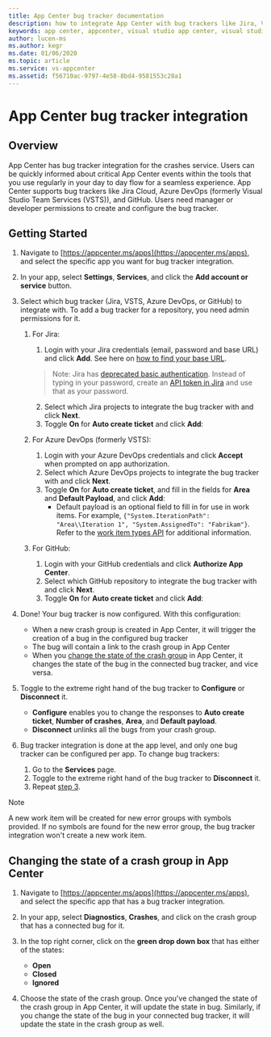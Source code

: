 ```yaml
---
title: App Center bug tracker documentation
description: how to integrate App Center with bug trackers like Jira, Visual Studio Team Services (VSTS) and GitHub
keywords: app center, appcenter, visual studio app center, visual studio appcenter, bug tracker, bugtracker, documentation, hockeyapp, VSTS, github
author: lucen-ms
ms.author: kegr
ms.date: 01/06/2020
ms.topic: article
ms.service: vs-appcenter
ms.assetid: f56710ac-9797-4e58-8bd4-9581553c28a1
---
```


# App Center bug tracker integration

## Overview
App Center has bug tracker integration for the crashes service. Users can be quickly informed about critical App Center events within the tools that you use regularly in your day to day flow for a seamless experience. App Center supports bug trackers like Jira Cloud, Azure DevOps (formerly Visual Studio Team Services (VSTS)), and GitHub. Users need manager or developer permissions to create and configure the bug tracker.

## Getting Started
1. Navigate to [https://appcenter.ms/apps](https://appcenter.ms/apps), and select the specific app you want for bug tracker integration.

2. In your app, select **Settings**, **Services**, and click the **Add account or service** button.

3. <a name="step3"></a> Select which bug tracker (Jira, VSTS, Azure DevOps, or GitHub) to integrate with. To add a bug tracker for a repository, you need admin permissions for it.

   1. For Jira:

      1. Login with your Jira credentials (email, password and base URL) and click **Add**. See here on [how to find your base URL](https://confluence.atlassian.com/adminjiraserver071/configuring-the-base-url-802593107.html).
      > Note: Jira has [deprecated basic authentication](https://developer.atlassian.com/cloud/jira/platform/deprecation-notice-basic-auth-and-cookie-based-auth/). Instead of typing in your password, create an [API token in Jira](https://confluence.atlassian.com/cloud/api-tokens-938839638.html) and use that as your password.
      2. Select which Jira projects to integrate the bug tracker with and click **Next**.
      3. Toggle **On** for **Auto create ticket** and click **Add**:

   2. For Azure DevOps (formerly VSTS):

      1. Login with your Azure DevOps credentials and click **Accept** when prompted on app authorization.
      2. Select which Azure DevOps projects to integrate the bug tracker with and click **Next**.
      3. Toggle **On** for **Auto create ticket**, and fill in the fields for **Area** and **Default Payload**, and click **Add**:
         - Default payload is an optional field to fill in for use in work items. For example, `{"System.IterationPath": "Area\\Iteration 1", "System.AssignedTo": "Fabrikam"}`. Refer to the [work item types API](https://docs.microsoft.com/rest/api/vsts/wit/work%20item%20types) for additional information.

   3. For GitHub:

      1. Login with your GitHub credentials and click **Authorize App Center**.
      2. Select which GitHub repository to integrate the bug tracker with and click **Next**.
      3. Toggle **On** for **Auto create ticket** and click **Add**:

4. Done! Your bug tracker is now configured. With this configuration:

    - When a new crash group is created in App Center, it will trigger the creation of a bug in the configured bug tracker
    - The bug will contain a link to the crash group in App Center 
    - When you [change the state of the crash group](#changeState) in App Center, it changes the state of the bug in the connected bug tracker, and vice versa.

5. Toggle to the extreme right hand of the bug tracker to **Configure** or **Disconnect** it.

   - **Configure** enables you to change the responses to **Auto create ticket**, **Number of crashes**, **Area**, and **Default payload**.
   - **Disconnect** unlinks all the bugs from your crash group.

6. Bug tracker integration is done at the app level, and only one bug tracker can be configured per app. To change bug trackers:

   1. Go to the **Services** page.
   2. Toggle to the extreme right hand of the bug tracker to **Disconnect** it.
   3. Repeat [step 3](#step3).

  > [!NOTE]
  > A new work item will be created for new error groups with symbols provided. If no symbols are found for the new error group, the bug tracker integration won't create a new work item.

## <a name="changeState"/></a> Changing the state of a crash group in App Center
1. Navigate to [https://appcenter.ms/apps](https://appcenter.ms/apps), and select the specific app that has a bug tracker integration.

2. In your app, select **Diagnostics**, **Crashes**, and click on the crash group that has a connected bug for it.

3. In the top right corner, click on the **green drop down box** that has either of the states:
   - **Open**
   - **Closed**
   - **Ignored**
 
 4. Choose the state of the crash group. Once you've changed the state of the crash group in App Center, it will update the state in bug. Similarly, if you change the state of the bug in your connected bug tracker, it will update the state in the crash group as well.

